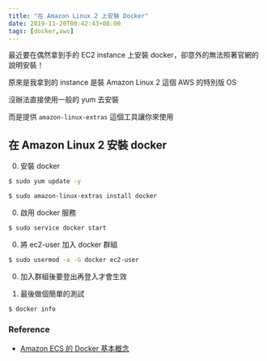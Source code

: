 ```yaml
---
title: "在 Amazon Linux 2 上安裝 Docker"
date: 2019-11-20T00:42:43+08:00
tags: [docker,aws]
---
```


最近要在偶然拿到手的 EC2 instance 上安裝 docker，卻意外的無法照著官網的說明安裝！

原來是我拿到的 instance 是裝 Amazon Linux 2 這個 AWS 的特別版 OS

沒辦法直接使用一般的 yum 去安裝

而是提供 `amazon-linux-extras` 這個工具讓你來使用

## 在 Amazon Linux 2 安裝 docker

0. 安裝 docker

```bash
$ sudo yum update -y

$ sudo amazon-linux-extras install docker
```

0. 啟用 docker 服務

```bash
$ sudo service docker start
```

0. 將 ec2-user 加入 docker 群組

```bash
$ sudo usermod -a -G docker ec2-user
```

0. 加入群組後要登出再登入才會生效

0. 最後做個簡單的測試

```bash
$ docker info
```

### Reference

- [Amazon ECS 的 Docker 基本概念](https://docs.aws.amazon.com/zh_tw/AmazonECS/latest/developerguide/docker-basics.html)
